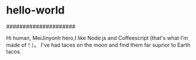 # hello-world
#####################

Hi human,
MeiJinyonh hero,I like Node.js and Coffeescript (that's what I'm made of！）。
I've had taces on the moon and find them far suprior to Earth tacos.
